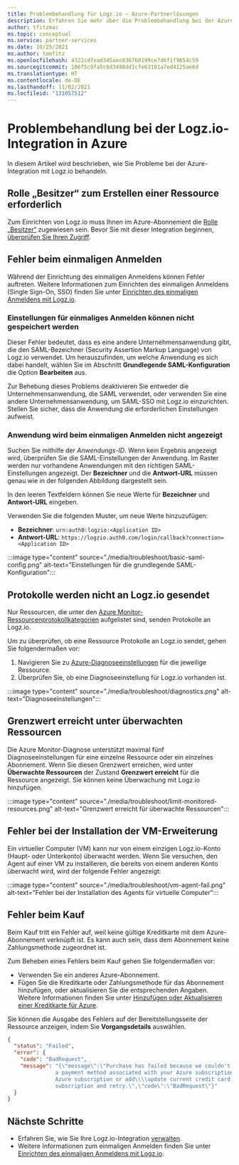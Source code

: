 ```yaml
---
title: Problembehandlung für Logz.io – Azure-Partnerlösungen
description: Erfahren Sie mehr über die Problembehandlung bei der Azure-Integration mit Logz.io.
author: tfitzmac
ms.topic: conceptual
ms.service: partner-services
ms.date: 10/25/2021
ms.author: tomfitz
ms.openlocfilehash: 4322cdfead345aec836760199ce7d6f1f9654c59
ms.sourcegitcommit: 106f5c9fa5c6d3498dd1cfe63181a7ed4125ae6d
ms.translationtype: HT
ms.contentlocale: de-DE
ms.lasthandoff: 11/02/2021
ms.locfileid: "131057512"
---
```

# <a name="troubleshoot-logzio-integration-with-azure"></a>Problembehandlung bei der Logz.io-Integration in Azure

In diesem Artikel wird beschrieben, wie Sie Probleme bei der Azure-Integration mit Logz.io behandeln.

## <a name="owner-role-needed-to-create-resource"></a>Rolle „Besitzer“ zum Erstellen einer Ressource erforderlich

Zum Einrichten von Logz.io muss Ihnen im Azure-Abonnement die [Rolle „Besitzer“](../../role-based-access-control/rbac-and-directory-admin-roles.md#azure-roles) zugewiesen sein. Bevor Sie mit dieser Integration beginnen, [überprüfen Sie Ihren Zugriff](../../role-based-access-control/check-access.md).

## <a name="single-sign-on-errors"></a>Fehler beim einmaligen Anmelden

Während der Einrichtung des einmaligen Anmeldens können Fehler auftreten. Weitere Informationen zum Einrichten des einmaligen Anmeldens (Single Sign-On, SSO) finden Sie unter [Einrichten des einmaligen Anmeldens mit Logz.io](setup-sso.md).

### <a name="unable-to-save-single-sign-on-settings"></a>Einstellungen für einmaliges Anmelden können nicht gespeichert werden

Dieser Fehler bedeutet, dass es eine andere Unternehmensanwendung gibt, die den SAML-Bezeichner (Security Assertion Markup Language) von Logz.io verwendet. Um herauszufinden, um welche Anwendung es sich dabei handelt, wählen Sie im Abschnitt **Grundlegende SAML-Konfiguration** die Option **Bearbeiten** aus.

Zur Behebung dieses Problems deaktivieren Sie entweder die Unternehmensanwendung, die SAML verwendet, oder verwenden Sie eine andere Unternehmensanwendung, um SAML-SSO mit Logz.io einzurichten. Stellen Sie sicher, dass die Anwendung die erforderlichen Einstellungen aufweist.

### <a name="application-not-shown-in-single-sign-on"></a>Anwendung wird beim einmaligen Anmelden nicht angezeigt

Suchen Sie mithilfe der _Anwendungs-ID_. Wenn kein Ergebnis angezeigt wird, überprüfen Sie die SAML-Einstellungen der Anwendung. Im Raster werden nur vorhandene Anwendungen mit den richtigen SAML-Einstellungen angezeigt. Der **Bezeichner** und die **Antwort-URL** müssen genau wie in der folgenden Abbildung dargestellt sein.

In den leeren Textfeldern können Sie neue Werte für **Bezeichner** und **Antwort-URL** eingeben.

Verwenden Sie die folgenden Muster, um neue Werte hinzuzufügen:

- **Bezeichner**: `urn:auth0:logzio:<Application ID>`
- **Antwort-URL**: `https://logzio.auth0.com/login/callback?connection=<Application ID>`

:::image type="content" source="./media/troubleshoot/basic-saml-config.png" alt-text="Einstellungen für die grundlegende SAML-Konfiguration":::

## <a name="logs-not-being-sent-to-logzio"></a>Protokolle werden nicht an Logz.io gesendet

Nur Ressourcen, die unter den [Azure Monitor-Ressourcenprotokollkategorien](../../azure-monitor/essentials/resource-logs-categories.md) aufgelistet sind, senden Protokolle an Logz.io.

Um zu überprüfen, ob eine Ressource Protokolle an Logz.io sendet, gehen Sie folgendermaßen vor:

1. Navigieren Sie zu [Azure-Diagnoseeinstellungen](../../azure-monitor/essentials/diagnostic-settings.md) für die jeweilige Ressource.
1. Überprüfen Sie, ob eine Diagnoseeinstellung für Logz.io vorhanden ist.

:::image type="content" source="./media/troubleshoot/diagnostics.png" alt-text="Diagnoseeinstellungen":::

## <a name="limit-reached-in-monitored-resources"></a>Grenzwert erreicht unter überwachten Ressourcen

Die Azure Monitor-Diagnose unterstützt maximal fünf Diagnoseeinstellungen für eine einzelne Ressource oder ein einzelnes Abonnement. Wenn Sie diesen Grenzwert erreichen, wird unter **Überwachte Ressourcen** der Zustand **Grenzwert erreicht** für die Ressource angezeigt. Sie können keine Überwachung mit Logz.io hinzufügen.

:::image type="content" source="./media/troubleshoot/limit-monitored-resources.png" alt-text="Grenzwert erreicht für überwachte Ressourcen":::

## <a name="vm-extension-installation-failed"></a>Fehler bei der Installation der VM-Erweiterung

Ein virtueller Computer (VM) kann nur von einem einzigen Logz.io-Konto (Haupt- oder Unterkonto) überwacht werden. Wenn Sie versuchen, den Agent auf einer VM zu installieren, die bereits von einem anderen Konto überwacht wird, wird der folgende Fehler angezeigt:

:::image type="content" source="./media/troubleshoot/vm-agent-fail.png" alt-text="Fehler bei der Installation des Agents für virtuelle Computer":::

## <a name="purchase-errors"></a>Fehler beim Kauf

Beim Kauf tritt ein Fehler auf, weil keine gültige Kreditkarte mit dem Azure-Abonnement verknüpft ist. Es kann auch sein, dass dem Abonnement keine Zahlungsmethode zugeordnet ist.

Zum Beheben eines Fehlers beim Kauf gehen Sie folgendermaßen vor:

- Verwenden Sie ein anderes Azure-Abonnement.
- Fügen Sie die Kreditkarte oder Zahlungsmethode für das Abonnement hinzufügen, oder aktualisieren Sie die entsprechenden Angaben. Weitere Informationen finden Sie unter [Hinzufügen oder Aktualisieren einer Kreditkarte für Azure](../../cost-management-billing/manage/change-credit-card.md).

Sie können die Ausgabe des Fehlers auf der Bereitstellungsseite der Ressource anzeigen, indem Sie **Vorgangsdetails** auswählen.

```json
{
  "status": "Failed",
  "error": {
    "code": "BadRequest",
    "message": "{\"message\":\"Purchase has failed because we couldn't find a valid credit card nor
               a payment method associated with your Azure subscription. Please use a different
               Azure subscription or add\\\\update current credit card or payment method for this
               subscription and retry.\",\"code\":\"BadRequest\"}"
  }
}
```

## <a name="next-steps"></a>Nächste Schritte

- Erfahren Sie, wie Sie Ihre Logz.io-Integration [verwalten](manage.md).
- Weitere Informationen zum einmaligen Anmelden finden Sie unter [Einrichten des einmaligen Anmeldens mit Logz.io](setup-sso.md).
